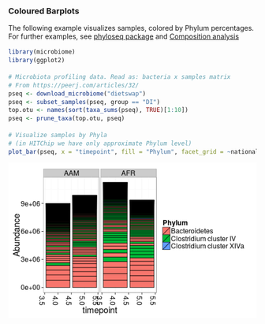 ### Coloured Barplots

The following example visualizes samples, colored by Phylum
percentages. For further examples, see [phyloseq
package](http://joey711.github.io/phyloseq/plot_bar-examples.html) and [Composition analysis](Composition.md)


```r
library(microbiome)
library(ggplot2)

# Microbiota profiling data. Read as: bacteria x samples matrix
# From https://peerj.com/articles/32/
pseq <- download_microbiome("dietswap")
pseq <- subset_samples(pseq, group == "DI")
top.otu <- names(sort(taxa_sums(pseq), TRUE)[1:10])
pseq <- prune_taxa(top.otu, pseq)

# Visualize samples by Phyla 
# (in HITChip we have only approximate Phylum level)
plot_bar(pseq, x = "timepoint", fill = "Phylum", facet_grid = ~nationality)
```

![plot of chunk barplot](figure/barplot-1.png) 

